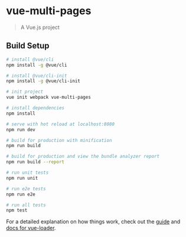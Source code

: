 # vue-multi-pages

> A Vue.js project

## Build Setup

``` bash
# install @vue/cli
npm install -g @vue/cli

# install @vue/cli-init
npm install -g @vue/cli-init

# init project
vue init webpack vue-multi-pages
```


``` bash
# install dependencies
npm install

# serve with hot reload at localhost:8080
npm run dev

# build for production with minification
npm run build

# build for production and view the bundle analyzer report
npm run build --report

# run unit tests
npm run unit

# run e2e tests
npm run e2e

# run all tests
npm test
```

For a detailed explanation on how things work, check out the [guide](http://vuejs-templates.github.io/webpack/) and [docs for vue-loader](http://vuejs.github.io/vue-loader).
